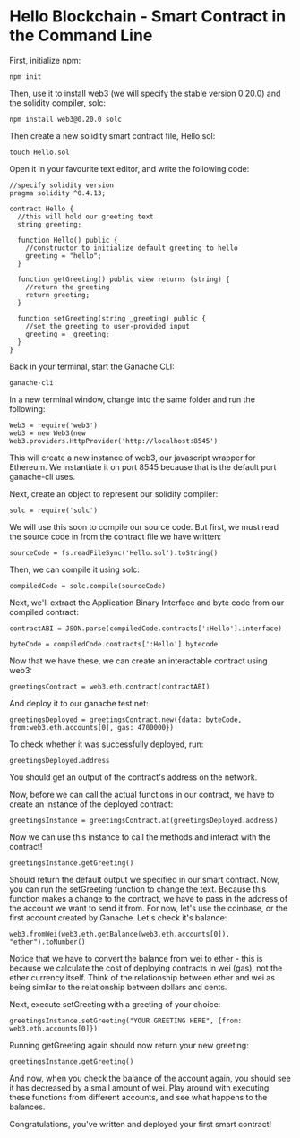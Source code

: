 # Hello Blockchain - Smart Contract in the Command Line

First, initialize npm:

	npm init 

Then, use it to install web3 (we will specify the stable version 0.20.0) and the solidity compiler, solc:

	npm install web3@0.20.0 solc 

Then create a new solidity smart contract file, Hello.sol:

	touch Hello.sol

Open it in your favourite text editor, and write the following code: 

	//specify solidity version
	pragma solidity ^0.4.13;
	
	contract Hello {
	  //this will hold our greeting text
	  string greeting;
	
	  function Hello() public {
	    //constructor to initialize default greeting to hello
	    greeting = "hello";
	  }
	
	  function getGreeting() public view returns (string) {
	    //return the greeting
	    return greeting;
	  }
	
	  function setGreeting(string _greeting) public {
	    //set the greeting to user-provided input
	    greeting = _greeting;
	  }
	}

Back in your terminal, start the Ganache CLI:

	ganache-cli 

In a new terminal window, change into the same folder and run the following:

	Web3 = require('web3')
	web3 = new Web3(new Web3.providers.HttpProvider('http://localhost:8545')

This will create a new instance of web3, our javascript wrapper for Ethereum. We  instantiate it on port 8545 because that is the default port ganache-cli uses. 

Next, create an object to represent our solidity compiler:

	solc = require('solc')

We will use this soon to compile our source code. But first, we must read the source code in from the contract file we have written: 

	sourceCode = fs.readFileSync('Hello.sol').toString()

Then, we can compile it using solc:

	compiledCode = solc.compile(sourceCode)

Next, we'll extract the Application Binary Interface and byte code from our compiled contract:

	contractABI = JSON.parse(compiledCode.contracts[':Hello'].interface)
	
	byteCode = compiledCode.contracts[':Hello'].bytecode
	
Now that we have these, we can create an interactable contract using web3:

	greetingsContract = web3.eth.contract(contractABI)
	
And deploy it to our ganache test net:

	greetingsDeployed = greetingsContract.new({data: byteCode, from:web3.eth.accounts[0], gas: 4700000})
	
To check whether it was successfully deployed, run:

	greetingsDeployed.address
	
You should get an output of the contract's address on the network. 

Now, before we can call the actual functions in our contract, we have to create an instance of the deployed contract:

	greetingsInstance = greetingsContract.at(greetingsDeployed.address)

Now we can use this instance to call the methods and interact with the contract!

	greetingsInstance.getGreeting()
	
Should return the default output we specified in our smart contract. Now, you can run the setGreeting function to change the text. Because this function makes a change to the contract, we have to pass in the address of the account we want to send it from. For now, let's use the coinbase, or the first account created by Ganache. Let's check it's balance:

	web3.fromWei(web3.eth.getBalance(web3.eth.accounts[0]), "ether").toNumber()
	
Notice that we have to convert the balance from wei to ether - this is because we calculate the cost of deploying contracts in wei (gas), not the ether currency itself. Think of the relationship between ether and wei as being similar to the relationship between dollars and cents. 

Next, execute setGreeting with a greeting of your choice:

	greetingsInstance.setGreeting("YOUR GREETING HERE", {from: web3.eth.accounts[0]})
	
Running getGreeting again should now return your new greeting:

	greetingsInstance.getGreeting()

And now, when you check the balance of the account again, you should see it has decreased by a small amount of wei. Play around with executing these functions from different accounts, and see what happens to the balances. 

Congratulations, you've written and deployed your first smart contract! 